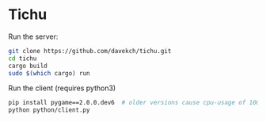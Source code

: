Tichu
=======

Run the server:
```bash
git clone https://github.com/davekch/tichu.git
cd tichu
cargo build
sudo $(which cargo) run
```

Run the client (requires python3)
```bash
pip install pygame==2.0.0.dev6  # older versions cause cpu-usage of 100%
python python/client.py
```

